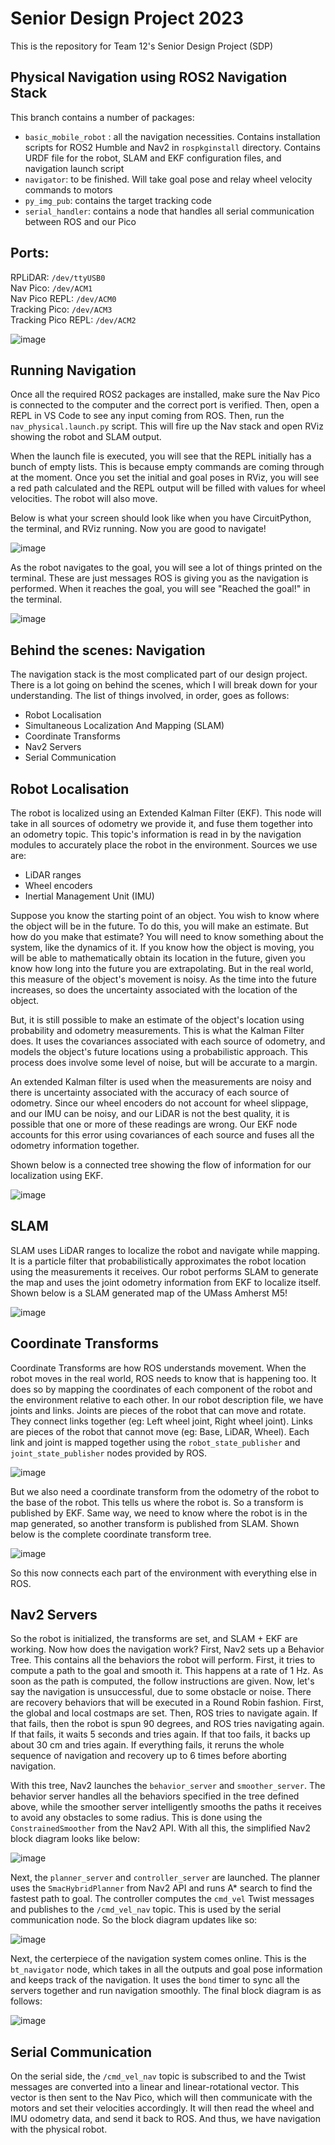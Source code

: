 # Senior Design Project 2023
This is the repository for Team 12's Senior Design Project (SDP)

## Physical Navigation using ROS2 Navigation Stack
This branch contains a number of packages:
- ```basic_mobile_robot``` : all the navigation necessities. Contains installation scripts for ROS2 Humble and Nav2 in ```rospkginstall``` directory. Contains URDF file for the robot, SLAM and EKF configuration files, and navigation launch script
- ```navigator```: to be finished. Will take goal pose and relay wheel velocity commands to motors
- ```py_img_pub```: contains the target tracking code
- ```serial_handler```: contains a node that handles all serial communication between ROS and our Pico

## Ports:
RPLiDAR: ```/dev/ttyUSB0``` \
Nav Pico: ```/dev/ACM1``` \
Nav Pico REPL: ```/dev/ACM0``` \
Tracking Pico: ```/dev/ACM3``` \
Tracking Pico REPL: ```/dev/ACM2``` 

![image](https://github.com/Samalmeida1028/sdp-team-12/assets/41523488/433cd966-4cd0-4a59-bcd3-ea5257845dc6)

## Running Navigation
Once all the required ROS2 packages are installed, make sure the Nav Pico is connected to the computer and the correct port is verified. Then, open a REPL in VS Code to see any input coming from ROS. Then, run the ```nav_physical.launch.py``` script. This will fire up the Nav stack and open RViz showing the robot and SLAM output.

When the launch file is executed, you will see that the REPL initially has a bunch of empty lists. This is because empty commands are coming through at the moment. Once you set the initial and goal poses in RViz, you will see a red path calculated and the REPL output will be filled with values for wheel velocities. The robot will also move. 

Below is what your screen should look like when you have CircuitPython, the terminal, and RViz running. Now you are good to navigate!

![image](https://github.com/Samalmeida1028/sdp-team-12/assets/41523488/46efbdc6-3981-4021-aec3-2ff08b0d1ace)

As the robot navigates to the goal, you will see a lot of things printed on the terminal. These are just messages ROS is giving you as the navigation is performed. When it reaches the goal, you will see "Reached the goal!" in the terminal. 

![image](https://github.com/Samalmeida1028/sdp-team-12/assets/41523488/63dbc724-b983-451d-a50d-063ce97bf8fe)

## Behind the scenes: Navigation
The navigation stack is the most complicated part of our design project. There is a lot going on behind the scenes, which I will break down for your understanding. The list of things involved, in order, goes as follows:
- Robot Localisation
- Simultaneous Localization And Mapping (SLAM)
- Coordinate Transforms
- Nav2 Servers
- Serial Communication

## Robot Localisation
The robot is localized using an Extended Kalman Filter (EKF). This node will take in all sources of odometry we provide it, and fuse them together into an odometry topic. This topic's information is read in by the navigation modules to accurately place the robot in the environment. Sources we use are:
- LiDAR ranges
- Wheel encoders
- Inertial Management Unit (IMU)

Suppose you know the starting point of an object. You wish to know where the object will be in the future. To do this, you will make an estimate. But how do you make that estimate? You will need to know something about the system, like the dynamics of it. If you know how the object is moving, you will be able to mathematically obtain its location in the future, given you know how long into the future you are extrapolating. But in the real world, this measure of the object's movement is noisy. As the time into the future increases, so does the uncertainty associated with the location of the object. 

But, it is still possible to make an estimate of the object's location using probability and odometry measurements. This is what the Kalman Filter does. It uses the covariances associated with each source of odometry, and models the object's future locations using a probabilistic approach. This process does involve some level of noise, but will be accurate to a margin. 

An extended Kalman filter is used when the measurements are noisy and there is uncertainty associated with the accuracy of each source of odometry. Since our wheel encoders do not account for wheel slippage, and our IMU can be noisy, and our LiDAR is not the best quality, it is possible that one or more of these readings are wrong. Our EKF node accounts for this error using covariances of each source and fuses all the odometry information together. 

Shown below is a connected tree showing the flow of information for our localization using EKF. 

![image](https://github.com/Samalmeida1028/sdp-team-12/assets/41523488/33ba2bae-2a5e-466b-9848-0de6fb2b136f)

## SLAM
SLAM uses LiDAR ranges to localize the robot and navigate while mapping. It is a particle filter that probabilistically approximates the robot location using the measurements it receives. Our robot performs SLAM to generate the map and uses the joint odometry information from EKF to localize itself. Shown below is a SLAM generated map of the UMass Amherst M5! 

![image](https://github.com/Samalmeida1028/sdp-team-12/assets/41523488/688b8ccc-6d9e-4b77-b894-d1b22d476c36)

## Coordinate Transforms
Coordinate Transforms are how ROS understands movement. When the robot moves in the real world, ROS needs to know that is happening too. It does so by mapping the coordinates of each component of the robot and the environment relative to each other. In our robot description file, we have joints and links. Joints are pieces of the robot that can move and rotate. They connect links together (eg: Left wheel joint, Right wheel joint). Links are pieces of the robot that cannot move (eg: Base, LiDAR, Wheel). Each link and joint is mapped together using the ```robot_state_publisher``` and ```joint_state_publisher``` nodes provided by ROS. 

![image](https://github.com/Samalmeida1028/sdp-team-12/assets/41523488/32681a65-1e49-4259-8362-fd9fdf01dd2e)

But we also need a coordinate transform from the odometry of the robot to the base of the robot. This tells us where the robot is. So a transform is published by EKF. Same way, we need to know where the robot is in the map generated, so another transform is published from SLAM. Shown below is the complete coordinate transform tree. 

![image](https://github.com/Samalmeida1028/sdp-team-12/assets/41523488/f7c0b655-bd9a-48ee-a253-f3ebd0e7bf9d)

So this now connects each part of the environment with everything else in ROS. 

## Nav2 Servers
So the robot is initialized, the transforms are set, and SLAM + EKF are working. Now how does the navigation work? First, Nav2 sets up a Behavior Tree. This contains all the behaviors the robot will perform. First, it tries to compute a path to the goal and smooth it. This happens at a rate of 1 Hz. As soon as the path is computed, the follow instructions are given. Now, let's say the navigation is unsuccessful, due to some obstacle or noise. There are recovery behaviors that will be executed in a Round Robin fashion. First, the global and local costmaps are set. Then, ROS tries to navigate again. If that fails, then the robot is spun 90 degrees, and ROS tries navigating again. If that fails, it waits 5 seconds and tries again. If that too fails, it backs up about 30 cm and tries again. If everything fails, it reruns the whole sequence of navigation and recovery up to 6 times before aborting navigation. 

With this tree, Nav2 launches the ```behavior_server``` and ```smoother_server```. The behavior server handles all the behaviors specified in the tree defined above, while the smoother server intelligently smooths the paths it receives to avoid any obstacles to some radius. This is done using the ```ConstrainedSmoother``` from the Nav2 API. With all this, the simplified Nav2 block diagram looks like below:

![image](https://github.com/Samalmeida1028/sdp-team-12/assets/41523488/1ee7b45f-0c73-4795-837a-6b310e492032)

Next, the ```planner_server``` and ```controller_server``` are launched. The planner uses the ```SmacHybridPlanner``` from Nav2 API and runs A* search to find the fastest path to goal. The controller computes the ```cmd_vel``` Twist messages and publishes to the ```/cmd_vel_nav``` topic. This is used by the serial communication node. So the block diagram updates like so:

![image](https://github.com/Samalmeida1028/sdp-team-12/assets/41523488/b6bfc5bb-e685-439f-bf84-2fd3a542b197)

Next, the certerpiece of the navigation system comes online. This is the ```bt_navigator``` node, which takes in all the outputs and goal pose information and keeps track of the navigation. It uses the ```bond``` timer to sync all the servers together and run navigation smoothly. The final block diagram is as follows: 

![image](https://github.com/Samalmeida1028/sdp-team-12/assets/41523488/4a87bee6-890b-4f12-bda9-f1737b721793)

## Serial Communication
On the serial side, the ```/cmd_vel_nav``` topic is subscribed to and the Twist messages are converted into a linear and linear-rotational vector. This vector is then sent to the Nav Pico, which will then communicate with the motors and set their velocities accordingly. It will then read the wheel and IMU odometry data, and send it back to ROS. And thus, we have navigation with the physical robot. 
